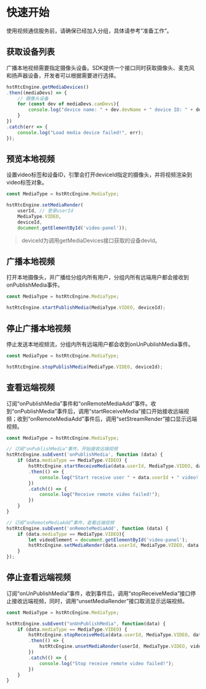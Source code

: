# 快速开始

使用视频通信服务前，请确保已经加入分组，具体请参考“准备工作”。


## 获取设备列表

广播本地视频需要指定摄像头设备。SDK提供一个接口同时获取摄像头、麦克风和扬声器设备，开发者可以根据需要进行选择。

```js
hstRtcEngine.getMediaDevices()
.then((mediaDevs) => {
    // 摄像头设备
    for (const dev of mediaDevs.camDevs){
        console.log("device name: " + dev.devName + " device ID: " + dev.devId);
    }
})
.catch(err => {
    console.log("Load media device failed!", err);
});
```

## 预览本地视频

设置video标签和设备ID，引擎会打开deviceId指定的摄像头，并将视频渲染到video标签对象。

```js
const MediaType = hstRtcEngine.MediaType;

hstRtcEngine.setMediaRender(
	userId, // 登录userId
	MediaType.VIDEO,
	deviceId,
	document.getElementById('video-panel'));
```

> deviceId为调用getMediaDevices接口获取的设备devId。


## 广播本地视频

打开本地摄像头，并广播给分组内所有用户，分组内所有远端用户都会接收到onPublishMedia事件。

```js
const MediaType = hstRtcEngine.MediaType;

hstRtcEngine.startPublishMedia(MediaType.VIDEO, deviceId);
```


## 停止广播本地视频

停止发送本地视频流，分组内所有远端用户都会收到onUnPublishMedia事件。

```js
const MediaType = hstRtcEngine.MediaType;

hstRtcEngine.stopPublishMedia(MediaType.VIDEO, deviceId);
```


## 查看远端视频

订阅“onPublishMedia”事件和“onRemoteMediaAdd”事件。收到“onPublishMedia”事件后，调用“startReceiveMedia”接口开始接收远端视频；收到“onRemoteMediaAdd”事件后，调用“setStreamRender”接口显示远端视频。

```js
const MediaType = hstRtcEngine.MediaType;

// 订阅"onPublishMedia"事件，开始接收远端视频
hstRtcEngine.subEvent('onPublishMedia', function (data) {
    if (data.mediaType == MediaType.VIDEO) {
        hstRtcEngine.startReceiveMedia(data.userId, MediaType.VIDEO, data.mediaId)
        .then(() => {
            console.log("Start receive user " + data.userId + " video! ");
        })
        .catch(() => {
            console.log("Receive remote video failed!");
        })
    } 
}

// 订阅“onRemoteMediaAdd”事件，查看远端视频
hstRtcEngine.subEvent('onRemoteMediaAdd', function (data) {
    if (data.mediaType == MediaType.VIDEO){
        let videoElement = document.getElementById('video-panel');
        hstRtcEngine.setMediaRender(data.userId, MediaType.VIDEO, data.mediaId, videoElement);
    }
});
```

## 停止查看远端视频

订阅“onUnPublishMedia”事件，收到事件后，调用“stopReceiveMedia”接口停止接收远端视频，同时，调用“unsetMediaRender”接口取消显示远端视频。

```js
const MediaType = hstRtcEngine.MediaType;

hstRtcEngine.subEvent("onUnPublishMedia", function(data) {
    if (data.mediaType == MediaType.VIDEO) {
        hstRtcEngine.stopReceiveMedia(data.userId, MediaType.VIDEO, data.mediaId)
        .then(() => {
            hstRtcEngine.unsetMediaRender(userId, MediaType.VIDEO, videoElement);
        })
        .catch(() => {
            console.log("Stop receive remote video failed!");
        })
    }
}
```